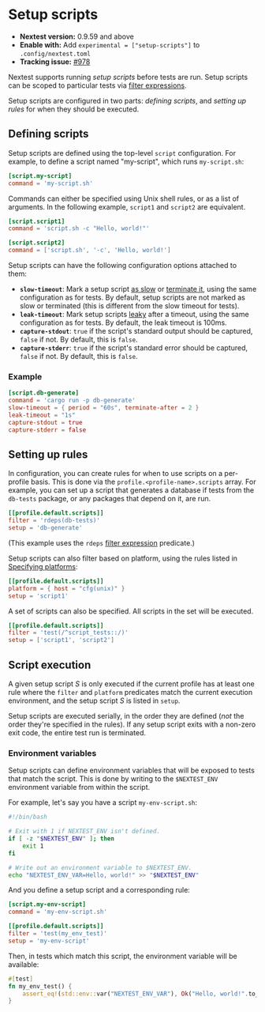 # Setup scripts

* **Nextest version:** 0.9.59 and above
* **Enable with:** Add `experimental = ["setup-scripts"]` to `.config/nextest.toml`
* **Tracking issue:** [#978](https://github.com/nextest-rs/nextest/issues/978)

Nextest supports running *setup scripts* before tests are run. Setup scripts can be scoped to
particular tests via [filter expressions](filter-expressions.md).

Setup scripts are configured in two parts: *defining scripts*, and *setting up rules* for when they should be executed.

## Defining scripts

Setup scripts are defined using the top-level `script` configuration. For example, to define a script named "my-script", which runs `my-script.sh`:

```toml
[script.my-script]
command = 'my-script.sh'
```

Commands can either be specified using Unix shell rules, or as a list of arguments. In the following example, `script1` and `script2` are equivalent.

```toml
[script.script1]
command = 'script.sh -c "Hello, world!"'

[script.script2]
command = ['script.sh', '-c', 'Hello, world!']
```

Setup scripts can have the following configuration options attached to them:

* **`slow-timeout`**: Mark a setup script [as slow](slow-tests.md) or [terminate it](slow-tests.md#terminating-tests-after-a-timeout), using the same configuration as for tests. By default, setup scripts are not marked as slow or terminated (this is different from the slow timeout for tests).
* **`leak-timeout`**: Mark setup scripts [leaky](leaky-tests.md) after a timeout, using the same configuration as for tests. By default, the leak timeout is 100ms.
* **`capture-stdout`**: `true` if the script's standard output should be captured, `false` if not. By default, this is `false`.
* **`capture-stderr`**: `true` if the script's standard error should be captured, `false` if not. By default, this is `false`.

### Example

```toml
[script.db-generate]
command = 'cargo run -p db-generate'
slow-timeout = { period = "60s", terminate-after = 2 }
leak-timeout = "1s"
capture-stdout = true
capture-stderr = false
```

## Setting up rules

In configuration, you can create rules for when to use scripts on a per-profile basis. This is done via the `profile.<profile-name>.scripts` array. For example, you can set up a script that generates a database if tests from the `db-tests` package, or any packages that depend on it, are run.

```toml
[[profile.default.scripts]]
filter = 'rdeps(db-tests)'
setup = 'db-generate'
```

(This example uses the `rdeps` [filter expression](filter-expressions.md) predicate.)

Setup scripts can also filter based on platform, using the rules listed in [Specifying platforms](specifying-platforms.md):

```toml
[[profile.default.scripts]]
platform = { host = "cfg(unix)" }
setup = 'script1'
```

A set of scripts can also be specified. All scripts in the set will be executed.

```toml
[[profile.default.scripts]]
filter = 'test(/^script_tests::/)'
setup = ['script1', 'script2']
```

## Script execution

A given setup script *S* is only executed if the current profile has at least one rule where the `filter` and `platform` predicates match the current execution environment, and the setup script *S* is listed in `setup`.

Setup scripts are executed serially, in the order they are defined (*not* the order they're specified in the rules). If any setup script exits with a non-zero exit code, the entire test run is terminated.

### Environment variables

Setup scripts can define environment variables that will be exposed to tests that match the script. This is done by writing to the `$NEXTEST_ENV` environment variable from within the script.

For example, let's say you have a script `my-env-script.sh`:

```bash
#!/bin/bash

# Exit with 1 if NEXTEST_ENV isn't defined.
if [ -z "$NEXTEST_ENV" ]; then
    exit 1
fi

# Write out an environment variable to $NEXTEST_ENV.
echo "NEXTEST_ENV_VAR=Hello, world!" >> "$NEXTEST_ENV"
```

And you define a setup script and a corresponding rule:

```toml
[script.my-env-script]
command = 'my-env-script.sh'

[[profile.default.scripts]]
filter = 'test(my_env_test)'
setup = 'my-env-script'
```

Then, in tests which match this script, the environment variable will be available:

```rust
#[test]
fn my_env_test() {
    assert_eq!(std::env::var("NEXTEST_ENV_VAR"), Ok("Hello, world!".to_string()));
}
```
